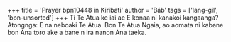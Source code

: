 +++
title = 'Prayer bpn10448 in Kiribati'
author = 'Báb'
tags = ['lang-gil', 'bpn-unsorted']
+++
Ti Te Atua ke iai ae E konaa ni kanakoi kangaanga?   Atongnga: E na neboaki Te Atua.  Bon Te Atua Ngaia, ao aomata ni kabane bon Ana toro ake a bane n ira nanon Ana taeka.
